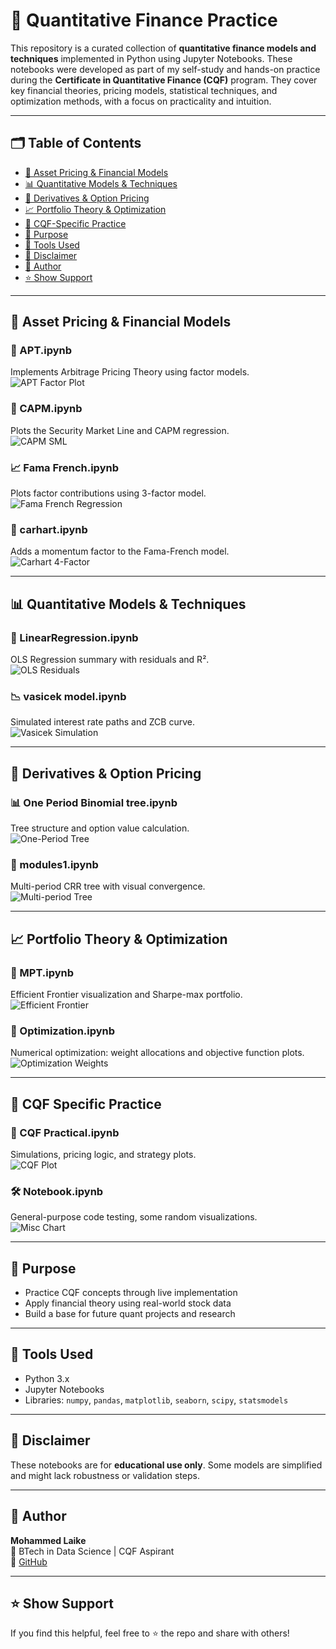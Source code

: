 # 📘 Quantitative Finance Practice

This repository is a curated collection of **quantitative finance models and techniques** implemented in Python using Jupyter Notebooks. These notebooks were developed as part of my self-study and hands-on practice during the **Certificate in Quantitative Finance (CQF)** program. They cover key financial theories, pricing models, statistical techniques, and optimization methods, with a focus on practicality and intuition.

---

## 🗂️ Table of Contents

- [📌 Asset Pricing & Financial Models](#-asset-pricing--financial-models)
- [📊 Quantitative Models & Techniques](#-quantitative-models--techniques)
- [🧮 Derivatives & Option Pricing](#-derivatives--option-pricing)
- [📈 Portfolio Theory & Optimization](#-portfolio-theory--optimization)
- [🧪 CQF-Specific Practice](#-cqf-specific-practice)
- [🎯 Purpose](#-purpose)
- [🧰 Tools Used](#-tools-used)
- [📌 Disclaimer](#-disclaimer)
- [👤 Author](#-author)
- [⭐️ Show Support](#️-show-support)

---

## 📌 Asset Pricing & Financial Models

### 🧩 APT.ipynb  
Implements Arbitrage Pricing Theory using factor models.  
![APT Factor Plot](graphs/apt_factors.png)

### 🧮 CAPM.ipynb  
Plots the Security Market Line and CAPM regression.  
![CAPM SML](graphs/capm_sml.png)

### 📈 Fama French.ipynb  
Plots factor contributions using 3-factor model.  
![Fama French Regression](graphs/fama_french_regression.png)

### 🚀 carhart.ipynb  
Adds a momentum factor to the Fama-French model.  
![Carhart 4-Factor](graphs/carhart_factors.png)

---

## 📊 Quantitative Models & Techniques

### 🧠 LinearRegression.ipynb  
OLS Regression summary with residuals and R².  
![OLS Residuals](graphs/linear_regression_residuals.png)

### 📉 vasicek model.ipynb  
Simulated interest rate paths and ZCB curve.  
![Vasicek Simulation](graphs/vasicek_paths.png)

---

## 🧮 Derivatives & Option Pricing

### 📊 One Period Binomial tree.ipynb  
Tree structure and option value calculation.  
![One-Period Tree](graphs/one_period_tree.png)

### 🌳 modules1.ipynb  
Multi-period CRR tree with visual convergence.  
![Multi-period Tree](graphs/multi_period_tree.png)

---

## 📈 Portfolio Theory & Optimization

### 💼 MPT.ipynb  
Efficient Frontier visualization and Sharpe-max portfolio.  
![Efficient Frontier](graphs/efficient_frontier.png)

### 🔧 Optimization.ipynb  
Numerical optimization: weight allocations and objective function plots.  
![Optimization Weights](graphs/optimization_weights.png)

---

## 🧪 CQF Specific Practice

### 🧪 CQF Practical.ipynb  
Simulations, pricing logic, and strategy plots.  
![CQF Plot](graphs/cqf_practice_plot.png)

### 🛠️ Notebook.ipynb  
General-purpose code testing, some random visualizations.  
![Misc Chart](graphs/random_plot.png)

---

## 🎯 Purpose

- Practice CQF concepts through live implementation
- Apply financial theory using real-world stock data
- Build a base for future quant projects and research

---

## 🧰 Tools Used

- Python 3.x  
- Jupyter Notebooks  
- Libraries: `numpy`, `pandas`, `matplotlib`, `seaborn`, `scipy`, `statsmodels`

---

## 📌 Disclaimer

These notebooks are for **educational use only**. Some models are simplified and might lack robustness or validation steps.

---

## 👤 Author

**Mohammed Laike**  
📘 BTech in Data Science | CQF Aspirant  
🔗 [GitHub](https://github.com/MohammedLike)

---

## ⭐️ Show Support

If you find this helpful, feel free to ⭐ the repo and share with others!
